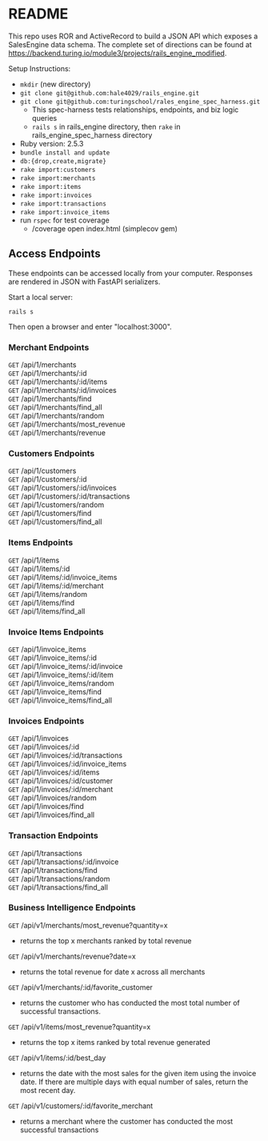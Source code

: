 # README

This repo uses ROR and ActiveRecord to build a JSON API which exposes a SalesEngine data schema. The complete set of directions can be found at https://backend.turing.io/module3/projects/rails_engine_modified.

Setup Instructions:

 - `mkdir` (new directory)
 - `git clone git@github.com:hale4029/rails_engine.git`
 - `git clone git@github.com:turingschool/rales_engine_spec_harness.git`
   - This spec-harness tests relationships, endpoints, and biz logic queries
   - `rails s` in rails_engine directory, then `rake` in rails_engine_spec_harness directory
 - Ruby version: 2.5.3
 - `bundle install and update`
 - `db:{drop,create,migrate}`
 - `rake import:customers`
 - `rake import:merchants`
 - `rake import:items`
 - `rake import:invoices`
 - `rake import:transactions`
 - `rake import:invoice_items`
 - run `rspec` for test coverage
    - /coverage open index.html (simplecov gem)
 
 ## Access Endpoints

These endpoints can be accessed locally from your computer. Responses are rendered in JSON with FastAPI serializers.

Start a local server:

`rails s`

Then open a browser and enter "localhost:3000".

### Merchant Endpoints

  `GET` /api/1/merchants<br/>
  `GET` /api/1/merchants/:id<br/>
  `GET` /api/1/merchants/:id/items<br/>
  `GET` /api/1/merchants/:id/invoices<br/>
  `GET` /api/1/merchants/find<br/>
  `GET` /api/1/merchants/find_all<br/>
  `GET` /api/1/merchants/random<br/>
  `GET` /api/1/merchants/most_revenue<br/>
  `GET` /api/1/merchants/revenue<br/>

  ### Customers Endpoints

  `GET` /api/1/customers<br/>
  `GET` /api/1/customers/:id<br/>
  `GET` /api/1/customers/:id/invoices<br/>
  `GET` /api/1/customers/:id/transactions<br/>
  `GET` /api/1/customers/random<br/>
  `GET` /api/1/customers/find<br/>
  `GET` /api/1/customers/find_all<br/>

  ### Items Endpoints

  `GET` /api/1/items<br/>
  `GET` /api/1/items/:id<br/>
  `GET` /api/1/items/:id/invoice_items<br/>
  `GET` /api/1/items/:id/merchant<br/>
  `GET` /api/1/items/random<br/>
  `GET` /api/1/items/find<br/>
  `GET` /api/1/items/find_all<br/>

  ### Invoice Items Endpoints

  `GET` /api/1/invoice_items<br/>
  `GET` /api/1/invoice_items/:id<br/>
  `GET` /api/1/invoice_items/:id/invoice<br/>
  `GET` /api/1/invoice_items/:id/item<br/>
  `GET` /api/1/invoice_items/random<br/>
  `GET` /api/1/invoice_items/find<br/>
  `GET` /api/1/invoice_items/find_all<br/>

  ### Invoices Endpoints

  `GET` /api/1/invoices<br/>
  `GET` /api/1/invoices/:id<br/>
  `GET` /api/1/invoices/:id/transactions<br/>
  `GET` /api/1/invoices/:id/invoice_items<br/>
  `GET` /api/1/invoices/:id/items<br/>
  `GET` /api/1/invoices/:id/customer<br/>
  `GET` /api/1/invoices/:id/merchant<br/>
  `GET` /api/1/invoices/random<br/>
  `GET` /api/1/invoices/find<br/>
  `GET` /api/1/invoices/find_all<br/>

  ### Transaction Endpoints

  `GET` /api/1/transactions<br/>
  `GET` /api/1/transactions/:id/invoice<br/>
  `GET` /api/1/transactions/find<br/>
  `GET` /api/1/transactions/random<br/>
  `GET` /api/1/transactions/find_all<br/>


  ### Business Intelligence Endpoints
  
   `GET` /api/v1/merchants/most_revenue?quantity=x  
   - returns the top x merchants ranked by total revenue
        
   `GET` /api/v1/merchants/revenue?date=x   
   - returns the total revenue for date x across all merchants
        
   `GET` /api/v1/merchants/:id/favorite_customer   
   - returns the customer who has conducted the most total number of successful transactions.  
        
   `GET` /api/v1/items/most_revenue?quantity=x   
   - returns the top x items ranked by total revenue generated  

   `GET` /api/v1/items/:id/best_day   
   - returns the date with the most sales for the given item using the invoice date. If there are multiple days with  equal number of sales, return the most recent day.

   `GET` /api/v1/customers/:id/favorite_merchant   
   - returns a merchant where the customer has conducted the most successful transactions

    
 
